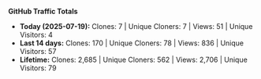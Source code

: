 
**GitHub Traffic Totals**

- **Today (2025-07-19):** Clones: 7 | Unique Cloners: 7 | Views: 51 | Unique Visitors: 4
- **Last 14 days:** Clones: 170 | Unique Cloners: 78 | Views: 836 | Unique Visitors: 57
- **Lifetime:** Clones: 2,685 | Unique Cloners: 562 | Views: 2,706 | Unique Visitors: 79
